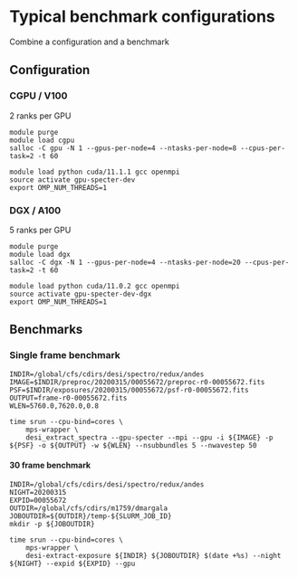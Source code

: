 # Typical benchmark configurations

Combine a configuration and a benchmark

## Configuration

### CGPU / V100

2 ranks per GPU

```
module purge
module load cgpu
salloc -C gpu -N 1 --gpus-per-node=4 --ntasks-per-node=8 --cpus-per-task=2 -t 60

module load python cuda/11.1.1 gcc openmpi
source activate gpu-specter-dev
export OMP_NUM_THREADS=1
```

### DGX / A100

5 ranks per GPU

```
module purge
module load dgx
salloc -C dgx -N 1 --gpus-per-node=4 --ntasks-per-node=20 --cpus-per-task=2 -t 60

module load python cuda/11.0.2 gcc openmpi
source activate gpu-specter-dev-dgx
export OMP_NUM_THREADS=1
```

## Benchmarks

### Single frame benchmark

```
INDIR=/global/cfs/cdirs/desi/spectro/redux/andes
IMAGE=$INDIR/preproc/20200315/00055672/preproc-r0-00055672.fits
PSF=$INDIR/exposures/20200315/00055672/psf-r0-00055672.fits
OUTPUT=frame-r0-00055672.fits
WLEN=5760.0,7620.0,0.8

time srun --cpu-bind=cores \
    mps-wrapper \
    desi_extract_spectra --gpu-specter --mpi --gpu -i ${IMAGE} -p ${PSF} -o ${OUTPUT} -w ${WLEN} --nsubbundles 5 --nwavestep 50
```

#### 30 frame benchmark

```
INDIR=/global/cfs/cdirs/desi/spectro/redux/andes
NIGHT=20200315
EXPID=00055672
OUTDIR=/global/cfs/cdirs/m1759/dmargala
JOBOUTDIR=${OUTDIR}/temp-${SLURM_JOB_ID}
mkdir -p ${JOBOUTDIR}

time srun --cpu-bind=cores \
    mps-wrapper \
    desi-extract-exposure ${INDIR} ${JOBOUTDIR} $(date +%s) --night ${NIGHT} --expid ${EXPID} --gpu
```